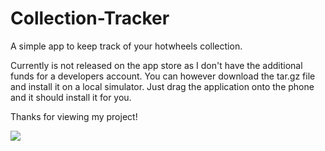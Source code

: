 # Collection-Tracker
A simple app to keep track of your hotwheels collection.

Currently is not released on the app store as I don't have the additional funds for a developers account. You can however download the tar.gz file and install it on a local simulator. Just drag the application onto the phone and it should install it for you. 

Thanks for viewing my project!

![](example.gif)
